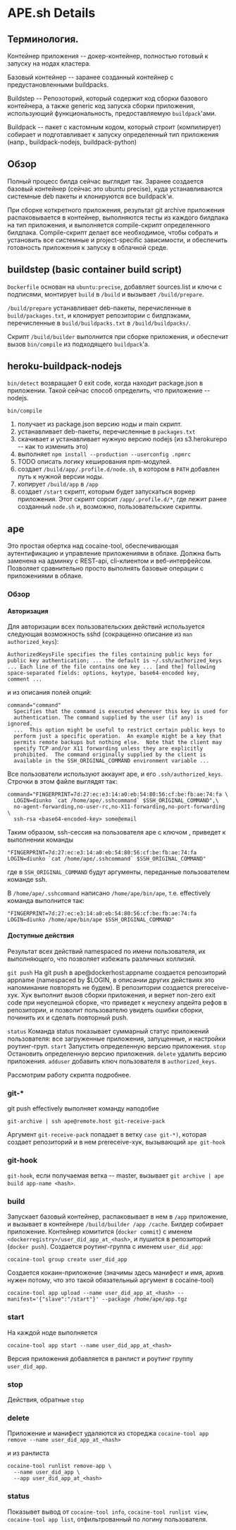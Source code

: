 
# APE.sh Details

## Терминология.

Контейнер приложения -- докер-контейнер, полностью готовый к запуску
на нодах кластера.

Базовый контейнер -- заранее созданный контейнер с предустановленными
buildpacks.

Buildstep -- Репозоторий, который содержит код сборки базового
контейнера, а также generic код запуска сборки приложения,
использующий функциональность, предоставляемую `buildpack`'ами.

Buildpack -- пакет с кастомным кодом, который строит (компилирует)
собирает и подготавливает к запуску определенный тип приложения
(напр., buildpack-nodejs, buildpack-python)

## Обзор

Полный процесс билда сейчас выглядит так. Заранее создается базовый
контейнер (сейчас это ubuntu precise), куда устанавливаются системные
deb пакеты и клонируются все buildpack'и.

При сборке коткретного приложения, результат git archive
приложения распаковывается в контейнер, выполняются тесты из каждого
билдпака на тип приложения, и выполняется compile-скрипт определенного
билдпака. Compile-скрипт делает все необходимое, чтобы собрать и
установить все системные и project-specific зависимости, и обеспечить
готовность приложения к запуску в облачной среде.


## buildstep (basic container build script)

`Dockerfile` основан на `ubuntu:precise`, добавляет sources.list и ключи с
подписями, монтирует `build` в `/build` и вызывает `/build/prepare`.

`/build/prepare` устанавливает deb-пакеты, перечисленные в
`build/packages.txt`, и клонирует репозитории с билдпэками, перечисленные в
`build/buildpacks.txt` в `/build/buildpacks/`.

Скрипт `/build/builder` выполнится при сборке приложения, и обеспечит
вызов `bin/compile` из подходящего `buildpack`'а.

## heroku-buildpack-nodejs

`bin/detect` возвращает 0 exit code, когда находит package.json в
приложении. Такой сейчас способ определить, что приложение -- nodejs.

`bin/compile` 
1. получает из package.json версию ноды и main скрипт.
1. устанавливает deb-пакеты, перечисленные в `packages.txt` 
1. скачивает и устанавливает нужную версию nodejs (из s3.herokurepo --
как то изменить это)
1. выполняет `npm install --production --userconfig .npmrc`
1. TODO описать логику кеширования npm-модулей.
1. создает `/build/app/.profile.d/node.sh`, в котором в `PATH`
добавлен путь к нужной версии ноды.
1. копирует `/build/app` в `/app`
1. создает `/start` скрипт, которым будет запускаться воркер
приложения. Этот скрипт сорсит `/app/.profile.d/*`, где лежит ранее
созданный `node.sh` и, возможно, пользовательские скрипты.


## ape
Это простая обертка над cocaine-tool, обеспечивающая аутентификацию и
управление приложениями в облаке. Должна быть заменена на админку с
REST-api, cli-клиентом и веб-интерфейсом. Позволяет сравнительно
просто выполнять базовые операции с приложениями в облаке.

### Обзор

#### Авторизация

Для авторизации всех пользовательских действий используется следующая
возможность sshd (сокращенно описание из `man authorized_keys`):

```
AuthorizedKeysFile specifies the files containing public keys for
public key authentication; ... the default is ~/.ssh/authorized_keys
... Each line of the file contains one key ... [and the] following
space-separated fields: options, keytype, base64-encoded key,
comment ...
```

и из описания полей опций:
```
command="command"
  Specifies that the command is executed whenever this key is used for
  authentication. The command supplied by the user (if any) is ignored.
  ...  This option might be useful to restrict certain public keys to
  perform just a specific operation.  An example might be a key that
  permits remote backups but nothing else.  Note that the client may
  specify TCP and/or X11 forwarding unless they are explicitly
  prohibited.  The command originally supplied by the client is
  available in the SSH_ORIGINAL_COMMAND environment variable ...
```

Все пользователи используют аккаунт ape, и его
`.ssh/authorized_keys`. Строчки в этом файле выглядят так:

```
command="FINGERPRINT=7d:27:ec:e3:14:a0:eb:54:80:56:cf:be:fb:ae:74:fa \
  LOGIN=diunko `cat /home/ape/.sshcommand` $SSH_ORIGINAL_COMMAND",\
  no-agent-forwarding,no-user-rc,no-X11-forwarding,no-port-forwarding \
  ssh-rsa <base64-encoded-key> some@email
```

Таким образом, ssh-сессия на пользователя ape с ключом
<base64-encoded-key>, приведет к выполнении команды 
```
"FINGERPRINT=7d:27:ec:e3:14:a0:eb:54:80:56:cf:be:fb:ae:74:fa LOGIN=diunko `cat /home/ape/.sshcommand` $SSH_ORIGINAL_COMMAND"
```
где в `SSH_ORIGINAL_COMMAND` будут аргументы, переданные пользователем
команде ssh.

В `/home/ape/.sshcommand` написано `/home/ape/bin/ape`,
т.е. effectively команда выполнится так:
```
"FINGERPRINT=7d:27:ec:e3:14:a0:eb:54:80:56:cf:be:fb:ae:74:fa LOGIN=diunko /home/ape/bin/ape $SSH_ORIGINAL_COMMAND"
```

#### Доступные действия
Результат всех действий namespaced по имени пользователя, их
выполняющего, что позволяет избежать различных коллизий.

`git push` На git push в ape@dockerhost:appname создается репозиторий appname
(namespaced by $LOGIN, в описании других действиях это напоминание
повторять не будем). В репозитории создается prereceive-хук.
Хук выполнит вызов сборки приложения, и вернет non-zero exit code при
неуспешной сборке, что приведет к неуспеху апдейта рефов в репозитории, и
позволит пользователю увидеть ошибки сборки, починить их и сделать
повторный push.

`status` Команда status показывает суммарный статус приложений пользователя:
все загруженные приложения, запущенные, и настройки роутинг-груп.
`start` Запустить определенную версию приложения.
`stop` Остановить определенную версию приложения.
`delete` удалить версию приложения.
`adduser` добавить ключ пользователя в `authorized_keys`.


Рассмотрим работу скрипта подробнее.

### git-*
git push effectively выполняет команду наподобие 
```
git-archive | ssh ape@remote.host git-receive-pack
```
Аргумент `git-receive-pack` попадает в ветку `case git-*)`, которая
создает репозиторий и в нем prereceive-хук, вызывающий `ape git-hook`

### git-hook
`git-hook`, если получаемая ветка -- master, вызывает 
`git archive | ape build app-name <hash>`.

### build
Запускает базовый контейнер, распаковывает в нем в `/app` приложение,
и вызывает в контейнере `/build/builder /app /cache`. Билдер собирает
приложение. Контейнер комитится (`docker commit`) с именем
`<dockerregistry>/user_did_app_at_<hash>`, и пушится в репозиторий
(`docker push`).
Создается роутинг-группа с именем `user_did_app`:
```
cocaine-tool group create user_did_app
```
Создается кокаин-приложение (значимы здесь манифест и имя, архив нужен
потому, что это такой обязательный аргумент в cocaine-tool)
```
cocaine-tool app upload --name user_did_app_at_<hash> --manifest='{"slave":"/start"}' --package /home/ape/app.tgz
```

### start
На каждой ноде выполняется 
```
cocaine-tool app start --name user_did_app_at_<hash>
```
Версия приложения добавляется в ранлист и роутинг группу `user_did_app`.

### stop
Действия, обратные `stop`

### delete
Приложение и манифест удаляются из стореджа
`cocaine-tool app remove --name user_did_app_at_<hash>`

и из ранлиста
```
cocaine-tool runlist remove-app \
  --name user_did_app \
  --app user_did_app_at_<hash>
```
### status

Показывет вывод от `cocaine-tool info`, `cocaine-tool runlist view`,
`cocaine-tool app list`, отфильтрованный по логину пользователя.

